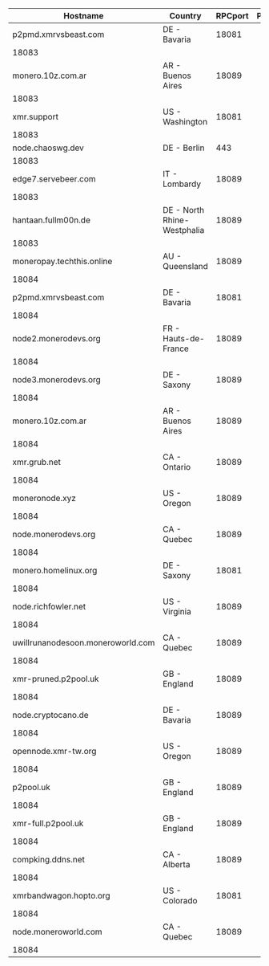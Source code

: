 Hostname | Country | RPCport | P2Pport
--- | --- | --- | ---
p2pmd.xmrvsbeast.com | DE - Bavaria | 18081
 | 18083
monero.10z.com.ar | AR - Buenos Aires | 18089
 | 18083
xmr.support | US - Washington | 18081
 | 18083
node.chaoswg.dev | DE - Berlin | 443
 | 18083
edge7.servebeer.com | IT - Lombardy | 18089
 | 18083
hantaan.fullm00n.de | DE - North Rhine-Westphalia | 18089
 | 18083
moneropay.techthis.online | AU - Queensland | 18089
 | 18084
p2pmd.xmrvsbeast.com | DE - Bavaria | 18081
 | 18084
node2.monerodevs.org | FR - Hauts-de-France | 18089
 | 18084
node3.monerodevs.org | DE - Saxony | 18089
 | 18084
monero.10z.com.ar | AR - Buenos Aires | 18089
 | 18084
xmr.grub.net | CA - Ontario | 18089
 | 18084
moneronode.xyz | US - Oregon | 18089
 | 18084
node.monerodevs.org | CA - Quebec | 18089
 | 18084
monero.homelinux.org | DE - Saxony | 18081
 | 18084
node.richfowler.net | US - Virginia | 18089
 | 18084
uwillrunanodesoon.moneroworld.com | CA - Quebec | 18089
 | 18084
xmr-pruned.p2pool.uk | GB - England | 18089
 | 18084
node.cryptocano.de | DE - Bavaria | 18089
 | 18084
opennode.xmr-tw.org | US - Oregon | 18089
 | 18084
p2pool.uk | GB - England | 18089
 | 18084
xmr-full.p2pool.uk | GB - England | 18089
 | 18084
compking.ddns.net | CA - Alberta | 18089
 | 18084
xmrbandwagon.hopto.org | US - Colorado | 18081
 | 18084
node.moneroworld.com | CA - Quebec | 18089
 | 18084
